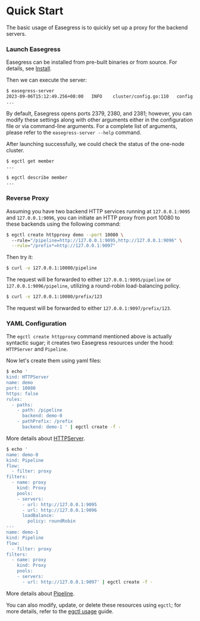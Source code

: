 # Quick Start

The basic usage of Easegress is to quickly set up a proxy for the backend servers.

### Launch Easegress

Easegress can be installed from pre-built binaries or from source. For details, see [Install](1.2.Install.md).


Then we can execute the server:

```bash
$ easegress-server
2023-09-06T15:12:49.256+08:00   INFO    cluster/config.go:110   config: advertise-client-urls: ...
...
```

By default, Easegress opens ports 2379, 2380, and 2381; however, you can modify these settings along with other arguments either in the configuration file or via command-line arguments. For a complete list of arguments, please refer to the `easegress-server --help` command.

After launching successfully, we could check the status of the one-node cluster. 

```bash
$ egctl get member
...

$ egctl describe member
...
```

### Reverse Proxy

Assuming you have two backend HTTP services running at `127.0.0.1:9095` and `127.0.0.1:9096`, you can initiate an HTTP proxy from port 10080 to these backends using the following command:

```bash
$ egctl create httpproxy demo --port 10080 \ 
  --rule="/pipeline=http://127.0.0.1:9095,http://127.0.0.1:9096" \
  --rule="/prefix*=http://127.0.0.1:9097"
```

Then try it:
```bash
$ curl -v 127.0.0.1:10080/pipeline
```

The request will be forwarded to either `127.0.0.1:9095/pipeline` or `127.0.0.1:9096/pipeline`, utilizing a round-robin load-balancing policy.

```bash
$ curl -v 127.0.0.1:10080/prefix/123
```
The request will be forwarded to either `127.0.0.1:9097/prefix/123`. 


### YAML Configuration

The `egctl create httpproxy` command mentioned above is actually syntactic sugar; it creates two Easegress resources under the hood: `HTTPServer` and `Pipeline`.

Now let's create them using yaml files:

```bash
$ echo '
kind: HTTPServer
name: demo
port: 10080
https: false
rules:
  - paths:
    - path: /pipeline
      backend: demo-0
    - pathPrefix: /prefix
      backend: demo-1 ' | egctl create -f -
```
More details about [HTTPServer](../02.Tutorials/2.2.HTTP-Proxy-Usage.md).

```bash
$ echo '
name: demo-0
kind: Pipeline
flow:
  - filter: proxy
filters:
  - name: proxy
    kind: Proxy
    pools:
    - servers:
      - url: http://127.0.0.1:9095
      - url: http://127.0.0.1:9096
      loadBalance:
        policy: roundRobin
---
name: demo-1
kind: Pipeline
flow:
  - filter: proxy
filters:
  - name: proxy
    kind: Proxy
    pools:
    - servers:
      - url: http://127.0.0.1:9097' | egctl create -f -
```
More details about [Pipeline](../02.Tutorials/2.3.Pipeline-Explained.md).

You can also modify, update, or delete these resources using `egctl`; for more details, refer to the [egctl usage](../02.Tutorials/2.1.egctl-Usage.md) guide.

